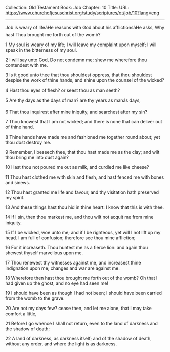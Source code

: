 Collection: Old Testament
Book: Job
Chapter: 10
Title: 
URL: https://www.churchofjesuschrist.org/study/scriptures/ot/job/10?lang=eng

---

Job is weary of lifeâHe reasons with God about his afflictionsâHe asks, Why hast Thou brought me forth out of the womb?

1 My soul is weary of my life; I will leave my complaint upon myself; I will speak in the bitterness of my soul.

2 I will say unto God, Do not condemn me; shew me wherefore thou contendest with me.

3 Is it good unto thee that thou shouldest oppress, that thou shouldest despise the work of thine hands, and shine upon the counsel of the wicked?

4 Hast thou eyes of flesh? or seest thou as man seeth?

5 Are thy days as the days of man? are thy years as manâs days,

6 That thou inquirest after mine iniquity, and searchest after my sin?

7 Thou knowest that I am not wicked; and there is none that can deliver out of thine hand.

8 Thine hands have made me and fashioned me together round about; yet thou dost destroy me.

9 Remember, I beseech thee, that thou hast made me as the clay; and wilt thou bring me into dust again?

10 Hast thou not poured me out as milk, and curdled me like cheese?

11 Thou hast clothed me with skin and flesh, and hast fenced me with bones and sinews.

12 Thou hast granted me life and favour, and thy visitation hath preserved my spirit.

13 And these things hast thou hid in thine heart: I know that this is with thee.

14 If I sin, then thou markest me, and thou wilt not acquit me from mine iniquity.

15 If I be wicked, woe unto me; and if I be righteous, yet will I not lift up my head. I am full of confusion; therefore see thou mine affliction;

16 For it increaseth. Thou huntest me as a fierce lion: and again thou shewest thyself marvellous upon me.

17 Thou renewest thy witnesses against me, and increasest thine indignation upon me; changes and war are against me.

18 Wherefore then hast thou brought me forth out of the womb? Oh that I had given up the ghost, and no eye had seen me!

19 I should have been as though I had not been; I should have been carried from the womb to the grave.

20 Are not my days few? cease then, and let me alone, that I may take comfort a little,

21 Before I go whence I shall not return, even to the land of darkness and the shadow of death;

22 A land of darkness, as darkness itself; and of the shadow of death, without any order, and where the light is as darkness.

